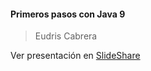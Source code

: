 #### Primeros pasos con Java 9
> Eudris Cabrera

Ver presentación en [SlideShare](http://www.slideshare.net/eudris/)
